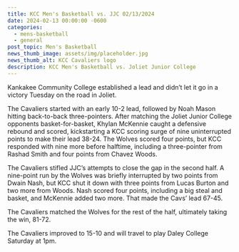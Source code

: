 ```yaml
---
title: KCC Men's Basketball vs. JJC 02/13/2024
date: 2024-02-13 00:00:00 -0600
categories:
  - mens-basketball
  - general
post_topic: Men's Basketball
news_thumb_image: assets/img/placeholder.jpg
news_thumb_alt: KCC Cavaliers logo
description: KCC Men's Basketball vs. Joliet Junior College
---
```

Kankakee Community College established a lead and didn’t let it go in a victory Tuesday on the road in Joliet.

The Cavaliers started with an early 10-2 lead, followed by Noah Mason hitting back-to-back three-pointers. After matching the Joliet Junior College opponents basket-for-basket, Khylan McKennie caught a defensive rebound and scored, kickstarting a KCC scoring surge of nine uninterrupted points to make their lead 38-24. The Wolves scored four points, but KCC responded with nine more before halftime, including a three-pointer from Rashad Smith and four points from Chavez Woods.

The Cavaliers stifled JJC’s attempts to close the gap in the second half. A nine-point run by the Wolves was briefly interrupted by two points from Dwain Nash, but KCC shut it down with three points from Lucas Burton and two more from Woods. Nash scored four points, including a big steal and basket, and McKennie added two more. That made the Cavs’ lead 67-45.

The Cavaliers matched the Wolves for the rest of the half, ultimately taking the win, 81-72.

The Cavaliers improved to 15-10 and will travel to play Daley College Saturday at 1pm.&nbsp;
